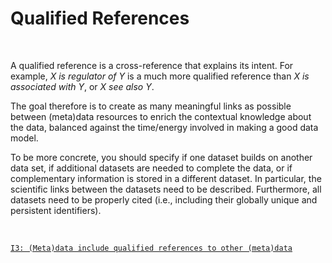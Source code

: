 # Qualified References

</br>

A qualified reference is a cross-reference that explains its intent. For example, *X is regulator of Y* is a much more qualified reference than *X is associated with Y*, or *X see also Y*. 

The goal therefore is to create as many meaningful links as possible between (meta)data resources to enrich the contextual knowledge about the data, balanced against the time/energy involved in making a good data model. 

To be more concrete, you should specify if one dataset builds on another data set, if additional datasets are needed to  complete the data, or if complementary information is stored in a  different dataset. In particular, the scientific links between the datasets need to be described. Furthermore, all datasets need to be  properly cited (i.e., including their globally unique and persistent  identifiers).

</br>

 [`I3: (Meta)data include qualified references to other (meta)data`](https://www.go-fair.org/fair-principles/i3-metadata-include-qualified-references-metadata/)